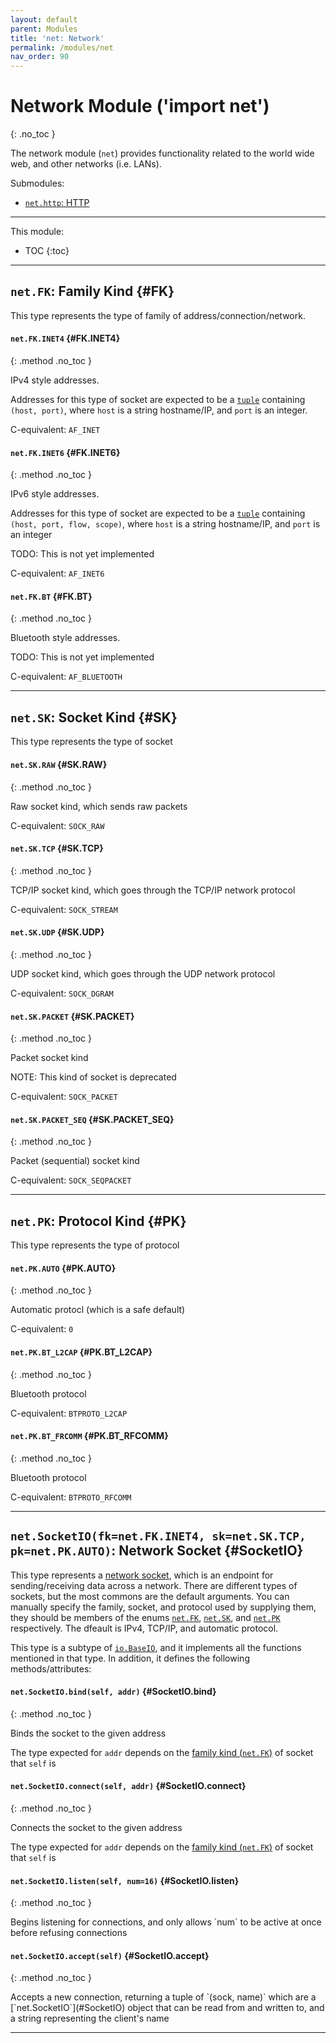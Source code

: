 ```yaml
---
layout: default
parent: Modules
title: 'net: Network'
permalink: /modules/net
nav_order: 90
---
```


# Network Module ('import net')
{: .no_toc }

The network module (`net`) provides functionality related to the world wide web, and other networks (i.e. LANs). 


Submodules:
  * [`net.http`: HTTP](/modules/net/http)

---

This module:

  * TOC
{:toc}

---

## `net.FK`: Family Kind {#FK}

This type represents the type of family of address/connection/network.

#### `net.FK.INET4` {#FK.INET4}
{: .method .no_toc }

<div class="method-text" markdown="1">
IPv4 style addresses.

Addresses for this type of socket are expected to be a [`tuple`](/builtins#tuple) containing `(host, port)`, where `host` is a string hostname/IP, and `port` is an integer.


C-equivalent: `AF_INET`
</div>

#### `net.FK.INET6` {#FK.INET6}
{: .method .no_toc }

<div class="method-text" markdown="1">
IPv6 style addresses.

Addresses for this type of socket are expected to be a [`tuple`](/builtins#tuple) containing `(host, port, flow, scope)`, where `host` is a string hostname/IP, and `port` is an integer

TODO: This is not yet implemented

C-equivalent: `AF_INET6`

</div>


#### `net.FK.BT` {#FK.BT}
{: .method .no_toc }

<div class="method-text" markdown="1">
Bluetooth style addresses.

TODO: This is not yet implemented

C-equivalent: `AF_BLUETOOTH`
</div>

---

## `net.SK`: Socket Kind {#SK}

This type represents the type of socket

#### `net.SK.RAW` {#SK.RAW}
{: .method .no_toc }

<div class="method-text" markdown="1">
Raw socket kind, which sends raw packets

C-equivalent: `SOCK_RAW`
</div>

#### `net.SK.TCP` {#SK.TCP}
{: .method .no_toc }

<div class="method-text" markdown="1">
TCP/IP socket kind, which goes through the TCP/IP network protocol

C-equivalent: `SOCK_STREAM`
</div>

#### `net.SK.UDP` {#SK.UDP}
{: .method .no_toc }

<div class="method-text" markdown="1">
UDP socket kind, which goes through the UDP network protocol

C-equivalent: `SOCK_DGRAM`
</div>

#### `net.SK.PACKET` {#SK.PACKET}
{: .method .no_toc }

<div class="method-text" markdown="1">
Packet socket kind

NOTE: This kind of socket is deprecated

C-equivalent: `SOCK_PACKET`
</div>


#### `net.SK.PACKET_SEQ` {#SK.PACKET_SEQ}
{: .method .no_toc }

<div class="method-text" markdown="1">
Packet (sequential) socket kind

C-equivalent: `SOCK_SEQPACKET`
</div>

---


## `net.PK`: Protocol Kind {#PK}

This type represents the type of protocol

#### `net.PK.AUTO` {#PK.AUTO}
{: .method .no_toc }

<div class="method-text" markdown="1">
Automatic protocl (which is a safe default)

C-equivalent: `0`
</div>

#### `net.PK.BT_L2CAP` {#PK.BT_L2CAP}
{: .method .no_toc }

<div class="method-text" markdown="1">
Bluetooth protocol

C-equivalent: `BTPROTO_L2CAP`
</div>


#### `net.PK.BT_FRCOMM` {#PK.BT_RFCOMM}
{: .method .no_toc }

<div class="method-text" markdown="1">
Bluetooth protocol

C-equivalent: `BTPROTO_RFCOMM`
</div>

---


## `net.SocketIO(fk=net.FK.INET4, sk=net.SK.TCP, pk=net.PK.AUTO)`: Network Socket {#SocketIO}

This type represents a [network socket](https://en.wikipedia.org/wiki/Network_socket), which is an endpoint for sending/receiving data across a network. There are different types of sockets, but the most commons are the default arguments. You can manually specify the family, socket, and protocol used by supplying them, they should be members of the enums [`net.FK`](#FK), [`net.SK`](#SK), and [`net.PK`](#PK) respectively. The dfeault is IPv4, TCP/IP, and automatic protocol.

This type is a subtype of [`io.BaseIO`](/modules/io#BaseIO), and it implements all the functions mentioned in that type. In addition, it defines the following methods/attributes:


#### `net.SocketIO.bind(self, addr)` {#SocketIO.bind}
{: .method .no_toc }

<div class="method-text" markdown="1">
Binds the socket to the given address

The type expected for `addr` depends on the [family kind (`net.FK`)](#FK) of socket that `self` is
</div>

#### `net.SocketIO.connect(self, addr)` {#SocketIO.connect}
{: .method .no_toc }

<div class="method-text" markdown="1">
Connects the socket to the given address

The type expected for `addr` depends on the [family kind (`net.FK`)](#FK) of socket that `self` is
</div>

#### `net.SocketIO.listen(self, num=16)` {#SocketIO.listen}
{: .method .no_toc }

<div class="method-text" markdown="1">
Begins listening for connections, and only allows `num` to be active at once before refusing connections
</div>

#### `net.SocketIO.accept(self)` {#SocketIO.accept}
{: .method .no_toc }

<div class="method-text" markdown="1">
Accepts a new connection, returning a tuple of `(sock, name)` which are a [`net.SocketIO`](#SocketIO) object that can be read from and written to, and a string representing the client's name
</div>

---
